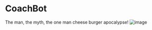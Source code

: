 # CoachBot
The man, the myth, the one man cheese burger apocalypse!
![image](https://user-images.githubusercontent.com/28727157/161386274-84c97749-3891-4591-96b6-71c98226bad9.png)

